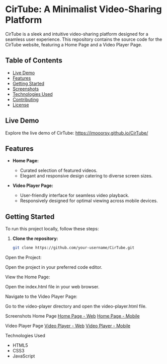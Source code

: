 # CirTube: A Minimalist Video-Sharing Platform

CirTube is a sleek and intuitive video-sharing platform designed for a seamless user experience. This repository contains the source code for the CirTube website, featuring a Home Page and a Video Player Page.

## Table of Contents
- [Live Demo](#live-demo)
- [Features](#features)
- [Getting Started](#getting-started)
- [Screenshots](#screenshots)
- [Technologies Used](#technologies-used)
- [Contributing](#contributing)
- [License](#license)

## Live Demo

Explore the live demo of CirTube: https://imooorsy.github.io/CirTube/

## Features

- **Home Page:**
  - Curated selection of featured videos.
  - Elegant and responsive design catering to diverse screen sizes.

- **Video Player Page:**
  - User-friendly interface for seamless video playback.
  - Responsively designed for optimal viewing across mobile devices.

## Getting Started

To run this project locally, follow these steps:

1. **Clone the repository:**

   ```bash
   git clone https://github.com/your-username/CirTube.git
Open the Project:

Open the project in your preferred code editor.

View the Home Page:

Open the index.html file in your web browser.

Navigate to the Video Player Page:

Go to the video-player directory and open the video-player.html file.

Screenshots
Home Page
[Home Page - Web](https://github.com/imooorsy/CirTube/blob/main/screencapture-127-0-0-1-5500-CirTude-index-html-2021-10-04-16_56_12.png)
[Home Page - Mobile](https://github.com/imooorsy/CirTube/blob/main/screencapture-127-0-0-1-5500-CirTude-index-html-2021-10-04-16_57_34.png)

Video Player Page
[Video Player - Web](https://github.com/imooorsy/CirTube/blob/main/screencapture-127-0-0-1-5500-CirTude-vid-page-html-2021-10-04-16_56_46.png)
[Video Player - Mobile](https://github.com/imooorsy/CirTube/blob/main/screencapture-127-0-0-1-5500-CirTude-vid-page-html-2021-10-04-16_57_11.png)

Technologies Used
- HTML5
- CSS3
- JavaScript
